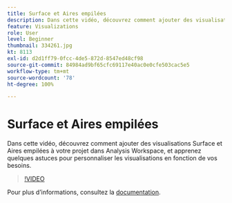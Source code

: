 ```yaml
---
title: Surface et Aires empilées
description: Dans cette vidéo, découvrez comment ajouter des visualisations Surface et Aires empilées à votre projet dans Analysis Workspace, et apprenez quelques astuces pour personnaliser les visualisations en fonction de vos besoins.
feature: Visualizations
role: User
level: Beginner
thumbnail: 334261.jpg
kt: 8113
exl-id: d2d1ff79-0fcc-4de5-872d-8547ed48cf98
source-git-commit: 84984ad9bf65cfc69117e40ac0e0cfe503cac5e5
workflow-type: tm+mt
source-wordcount: '78'
ht-degree: 100%

---
```


# Surface et Aires empilées

Dans cette vidéo, découvrez comment ajouter des visualisations Surface et Aires empilées à votre projet dans Analysis Workspace, et apprenez quelques astuces pour personnaliser les visualisations en fonction de vos besoins.

>[!VIDEO](https://video.tv.adobe.com/v/3416614/?quality=12&learn=on&captions=fre_fr)

Pour plus dʼinformations, consultez la [documentation](https://experienceleague.adobe.com/docs/analytics/analyze/analysis-workspace/visualizations/area.html?lang=fr#).
